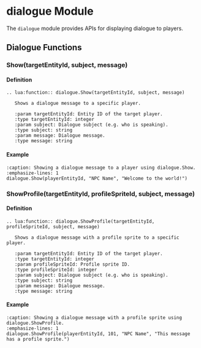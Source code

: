 # dialogue Module

The `dialogue` module provides APIs for displaying dialogue to players.

## Dialogue Functions

### Show(targetEntityId, subject, message)

#### Definition

```{eval-rst}
.. lua:function:: dialogue.Show(targetEntityId, subject, message)

   Shows a dialogue message to a specific player.

   :param targetEntityId: Entity ID of the target player.
   :type targetEntityId: integer
   :param subject: Dialogue subject (e.g. who is speaking).
   :type subject: string
   :param message: Dialogue message.
   :type message: string
```

#### Example

```{code-block} lua
:caption: Showing a dialogue message to a player using dialogue.Show.
:emphasize-lines: 1
dialogue.Show(playerEntityId, "NPC Name", "Welcome to the world!")
```

### ShowProfile(targetEntityId, profileSpriteId, subject, message)

#### Definition

```{eval-rst}
.. lua:function:: dialogue.ShowProfile(targetEntityId, profileSpriteId, subject, message)

   Shows a dialogue message with a profile sprite to a specific player.

   :param targetEntityId: Entity ID of the target player.
   :type targetEntityId: integer
   :param profileSpriteId: Profile sprite ID.
   :type profileSpriteId: integer
   :param subject: Dialogue subject (e.g. who is speaking).
   :type subject: string
   :param message: Dialogue message.
   :type message: string
```

#### Example

```{code-block} lua
:caption: Showing a dialogue message with a profile sprite using dialogue.ShowProfile.
:emphasize-lines: 1
dialogue.ShowProfile(playerEntityId, 101, "NPC Name", "This message has a profile sprite.")
```
